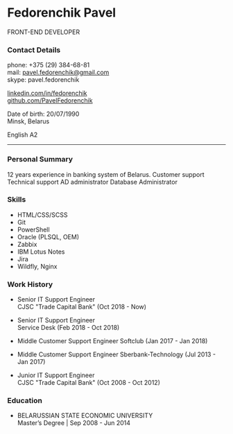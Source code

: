 # Fedorenchik Pavel

FRONT-END DEVELOPER

### Contact Details

phone: +375 (29) 384-68-81  
mail: pavel.fedorenchik@gmail.com  
skype: pavel.fedorenchik

[linkedin.com/in/fedorenchik](linkedin.com/in/fedorenchik)  
[github.com/PavelFedorenchik](github.com/PavelFedorenchik)

Date of birth: 20/07/1990  
Minsk, Belarus

English A2

---

### Personal Summary

12 years experience in banking system of Belarus.
Customer support
Technical support
AD administrator
Database Administrator

### Skills

- HTML/CSS/SCSS
- Git
- PowerShell
- Oracle (PLSQL, OEM)
- Zabbix
- IBM Lotus Notes
- Jira
- Wildfly, Nginx

### Work History

- Senior IT Support Engineer  
  CJSC "Trade Capital Bank" (Oct 2018 - Now)

- Senior IT Support Engineer  
  Service Desk (Feb 2018 - Oct 2018)

- Middle Customer Support Engineer
  Softclub (Jan 2017 - Jan 2018)

- Middle Customer Support Engineer
  Sberbank-Technology (Jul 2013 - Jan 2017)

- Junior IT Support Engineer  
  CJSC "Trade Capital Bank" (Oct 2008 - Oct 2012)

### Education

- BELARUSSIAN STATE ECONOMIC UNIVERSITY  
  Master’s Degree | Sep 2008 - Jun 2014
